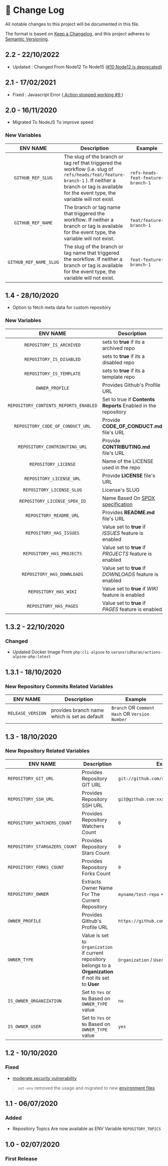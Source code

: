 # 📝  Change Log

All notable changes to this project will be documented in this file.

The format is based on [Keep a Changelog](https://keepachangelog.com/en/1.0.0/), and this project adheres to [Semantic Versioning](https://semver.org/spec/v2.0.0.html).

## 2.2 - 22/10/2022
* Updated : Changed From Node12 To Node15 ([#10 Node12 is deprecated](https://github.com/varunsridharan/action-repository-meta/issues/10))

## 2.1 - 17/02/2021
* Fixed : Javascript Error ([ Action stopped working #9 ](https://github.com/varunsridharan/action-repository-meta/issues/9)) 

## 2.0 - 16/11/2020
* Migrated To NodeJS To improve speed 

### New Variables
| ENV NAME |  Description | Example |
| :---: | --- | --- |
| `GITHUB_REF_SLUG` | The slug of the branch or tag ref that triggered the workflow (i.e. slug of `refs/heads/feat/feature-branch-1` ). If neither a branch or tag is available for the event type, the variable will not exist. | `refs-heads-feat-feature-branch-1` |
|`GITHUB_REF_NAME` | The branch or tag name that triggered the workflow. If neither a branch or tag is available for the event type, the variable will not exist. | `feat/feature-branch-1` |
|`GITHUB_REF_NAME_SLUG` | The slug of the branch or tag name that triggered the workflow. If neither a branch or tag is available for the event type, the variable will not exist. | `feat-feature-branch-1` |

## 1.4 - 28/10/2020
* Option to fetch meta data for custom repository

### New Variables
| ENV NAME |  Description | Example |
| :---: | --- | --- |
| `REPOSITORY_IS_ARCHIVED` | sets to **true** if its a archived repo | `true` |
| `REPOSITORY_IS_DISABLED` | sets to **true** if its a disabled repo | `true` |
| `REPOSITORY_IS_TEMPLATE` | sets to **true** if its a template repo | `true` |
| `OWNER_PROFILE` | Provides Github's Profile URL | `https://github.com/${REPOSITORY_OWNER}` |
| `REPOSITORY_CONTENTS_REPORTS_ENABLED` | Set to true if **Contents Reports** Enabled in the repository | `false` |
| `REPOSITORY_CODE_OF_CONDUCT_URL` | Provide **CODE_OF_CONDUCT.md** file's URL | `https://github.com/{owner}/{repo}/blob/{default_branch}/CODE_OF_CONDUCT.md` |
| `REPOSITORY_CONTRIBUTING_URL` | Provide **CONTRIBUTING.md** file's URL | `https://github.com/{owner}/{repo}/blob/{default_branch}/CONTRIBUTING.md` |
| `REPOSITORY_LICENSE` | Name of the LICENSE used in the repo | `MIT License` |
| `REPOSITORY_LICENSE_URL` | Provide **LICENSE** file's URL | `https://github.com/{owner}/{repo}/blob/{default_branch}/LICENSE` |
| `REPOSITORY_LICENSE_SLUG` | License's SLUG | `mit` |
| `REPOSITORY_LICENSE_SPDX_ID` | Name Based On [SPDX specification](https://spdx.org/) | `MIT` |
| `REPOSITORY_README_URL` | Provides **README.md** file's URL | `https://github.com/{owner}/{repo}/blob/{default_branch}/README.md` |
| `REPOSITORY_HAS_ISSUES` | Value set to **true** if  _ISSUES_ feature is enabled | `true` |
| `REPOSITORY_HAS_PROJECTS` | Value set to **true** if  _PROJECTS_ feature is enabled | `true` |
| `REPOSITORY_HAS_DOWNLOADS` | Value set to **true** if  _DOWNLOADS_ feature is enabled | `true` |
| `REPOSITORY_HAS_WIKI` | Value set to **true** if  _WIKI_ feature is enabled | `true` |
| `REPOSITORY_HAS_PAGES` | Value set to **true** if  _PAGES_ feature is enabled | `true` |

## 1.3.2 - 22/10/2020
### Changed
* Updated Docker Image From `php:cli-alpine` to `varunsridharan/actions-alpine-php:latest`

## 1.3.1 - 18/10/2020
### New Repository Commits Related Variables
| ENV NAME | Description | Example |
| :---: | --- | --- |
|`RELEASE_VERSION` | provides branch name which is set as default | `Branch` OR `Comment Hash` OR `Version Number` |


## 1.3 - 18/10/2020
### New Repository Related Variables
| ENV NAME | Description | Example |
| --- | --- | --- |
| `REPOSITORY_GIT_URL` | Provides Repository GIT URL | `git://github.com/xxx/xxx.git` |
| `REPOSITORY_SSH_URL` | Provides Repository SSH URL | `git@github.com:xxx/xxx.git` |
| `REPOSITORY_WATCHERS_COUNT` | Provides Repository Watchers Count | `0` |
| `REPOSITORY_STARGAZERS_COUNT` | Provides Repository Stars Count | `0` |
| `REPOSITORY_FORKS_COUNT` | Provides Repository Forks Count | `0` |
| `REPOSITORY_OWNER` | Extracts Owner Name For The Current Repository | `myname/test-repo` => `myname` |
| `OWNER_PROFILE` | Provides Github's Profile URL | `https://github.com/${REPOSITORY_OWNER}` |
| `OWNER_TYPE` | Value is set to `Organization` if current repository belongs to a **Organization** if not its set to **User** | `Organization` / `User` |
| `IS_OWNER_ORGANIZATION` |Set to `Yes` or `No` Based on `OWNER_TYPE` value  | `no` |
| `IS_OWNER_USER` | Set to `Yes` or `No` Based on `OWNER_TYPE` value | `yes` |

## 1.2 - 10/10/2020
### Fixed
* [ moderate security vulnerability](https://github.blog/changelog/2020-10-01-github-actions-deprecating-set-env-and-add-path-commands/) 
> `set-env` removed the usage and migrated to new [environment files](https://docs.github.com/en/free-pro-team@latest/actions/reference/workflow-commands-for-github-actions#environment-files)

## 1.1 - 06/07/2020
### Added
* Repository Topics Are now available as ENV Variable `REPOSITORY_TOPICS`

## 1.0 - 02/07/2020
### First Release

<!--
Template
## Unreleased
### Added

### Changed

### Deprecated

### Removed

### Fixed

### Security
-->